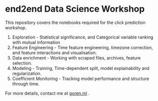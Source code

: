 # end2end Data Science Workshop

This repository covers the notebooks required for the click prediction workshop.

1. Exploration - Statistical significance, and Categorical variable ranking with mutual information
1. Feature Engineering - Time feature engineering, timezone correction, and feature interactions and visualisation.
1. Data enrichment - Working with scraped files, archives, feature selection.
1. Modeling - Training, Time-dependent split, model explainability and regularization.
1. Coefficient Monitoring - Tracking model performance and structure through time.

For more details, contact me at [goren.ml](http://www.goren.ml) .
